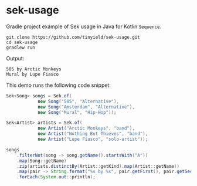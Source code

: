 # sek-usage

Gradle project example of Sek usage in Java for Kotlin `Sequence`.

```
git clone https://github.com/tinyield/sek-usage.git
cd sek-usage
gradlew run
```

Output:
```
505 by Arctic Monkeys
Mural by Lupe Fiasco
```

This demo runs the following code snippet:

```java
Sek<Song> songs = Sek.of(
            new Song("505", "Alternative"),
            new Song("Amsterdam", "Alternative"),
            new Song("Mural", "Hip-Hop"));

Sek<Artist> artists = Sek.of(
            new Artist("Arctic Monkeys", "band"),
            new Artist("Nothing But Thieves", "band"),
            new Artist("Lupe Fiasco", "solo-artist"));

songs
    .filterNot(song -> song.getName().startsWith("A"))
    .map(Song::getName)
    .zip(artists.distinctBy(Artist::getKind).map(Artist::getName))
    .map(pair -> String.format("%s by %s", pair.getFirst(), pair.getSecond()))
    .forEach(System.out::println);
```